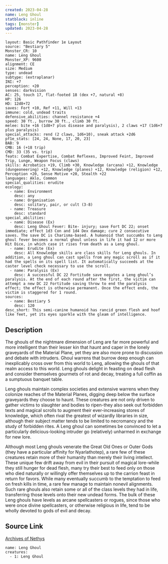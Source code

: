 ```yaml
---
created: 2023-04-28
name: Leng Ghoul
statblock: inline
tags: [monster]
updated: 2023-04-28
---
```

```statblock
layout: Basic Pathfinder 1e Layout
source: "Bestiary 5"
Monster_CR: 10
name: Leng Ghoul
Monster_XP: 9600
alignment: CE
size: Medium
type: undead
subtype: (extraplanar)
INI: +7
perception: +20
senses: darkvision
AC: 25, touch 17, flat-footed 18 (dex +7, natural +8)
HP: 126
HD: 12d8+72
saves: Fort +10, Ref +11, Will +13
immune: cold, undead traits
defensive_abilities: channel resistance +4
speed: 30 ft., burrow 30 ft., climb 30 ft.
melee: bite +16 (1d8+7 plus disease and paralysis), 2 claws +17 (1d6+7 plus paralysis)
special_attacks: rend (2 claws, 1d6+10), sneak attack +2d6
pf1e_stats: [24, 24, None, 17, 20, 23]
BAB: 9
CMB: 16 (+18 trip)
CMD: 33 (35 vs. trip)
feats: Combat Expertise, Combat Reflexes, Improved Feint, Improved Trip, Lunge, Weapon Focus (claws)
skills: Acrobatics +19, Climb +30, Knowledge (arcana) +12, Knowledge (dungeoneering) +12, Knowledge (planes) +12, Knowledge (religion) +12, Perception +20, Sense Motive +20, Stealth +22
languages: Aklo, Common
special_qualities: erudite
ecology:
  - name: Environment
    desc: any
  - name: Organisation
    desc: solitary, pair, or cult (3-8)
  - name: Treasure
    desc: standard
special_abilities:
  - name: Disease (Ex)
    desc: Leng Ghoul Fever: Bite- injury; save Fort DC 22; onset immediate; effect 1d3 Con and 1d4 Dex damage; cure 2 consecutive saves. The save DC is Charisma-based. A humanoid that succumbs to Leng ghoul fever becomes a normal ghoul unless in life it had 12 or more Hit Dice, in which case it rises from death as a Leng ghoul.
  - name: Erudite (Ex)
    desc: All Knowledge skills are class skills for Leng ghouls. In addition, a Leng ghoul can cast spells from any magic scroll as if it had the spells on its spell list. It automatically succeeds at the caster level check necessary to use the scroll.
  - name: Paralysis (Ex)
    desc: A successful DC 22 Fortitude save negates a Leng ghoul’s paralysis. At the end of each round after the first, the victim can attempt a new DC 22 Fortitude saving throw to end the paralysis effect; the effect is otherwise permanent. Once the effect ends, the victim is staggered for 1 round.
sources:
  - name: Bestiary 5
    desc: 120
desc_short: This semi-canine humanoid has rancid green flesh and hoof like feet, yet its eyes sparkle with the gleam of intelligence.
```
## Description
The ghouls of the nightmare dimension of Leng are far more powerful and more intelligent than their lesser kin that haunt and caper in the lonely graveyards of the Material Plane, yet they are also more prone to discussion and debate with intruders. Ghoul warrens that burrow deep enough can inexplicably cross over from this world to Leng, allowing the ghouls of that realm access to this world. Leng ghouls delight in feasting on dead flesh and consider themselves gourmets of rot and decay, treating a full coffin as a sumptuous banquet table.

 Leng ghouls maintain complex societies and extensive warrens when they colonize reaches of the Material Planes, digging deep below the surface graveyards they choose to haunt. These creatures are not only driven to gather victims to slaughter and bodies to ripen-they also seek out forbidden texts and magical scrolls to augment their ever-increasing stores of knowledge, which often rival the greatest of wizardly libraries in size, although their subject matter tends to be limited to necromancy and the study of forbidden rites. A Leng ghoul can sometimes be convinced to let a particularly delicious-looking intruder go (relatively) unharmed in exchange for new lore.

 Although most Leng ghouls venerate the Great Old Ones or Outer Gods (they have a particular affinity for Nyarlathotep), a rare few of these creatures retain more of their humanity than merely their living intellect. These unique few drift away from evil in their pursuit of magical lore-while they still hunger for dead flesh, many try their best to feed only on those who died naturally or willingly offer themselves up to the carrion feast in return for favors. While many eventually succumb to the temptation to feed on fresh kills in time, a rare few manage to maintain nonevil alignments. Such rare ghouls also retain some or all of the class levels they had in life, transferring those levels onto their new undead forms. The bulk of these Leng ghouls have levels as arcane spellcasters or rogues, since those who were once divine spellcasters, or otherwise religious in life, tend to be wholly devoted to gods of evil and decay.
## Source Link
[Archives of Nethys](https://aonprd.com/MonsterDisplay.aspx?ItemName=Leng%20Ghoul)
```encounter-table
name: Leng Ghoul
creatures:
  - 1: Leng Ghoul
```
